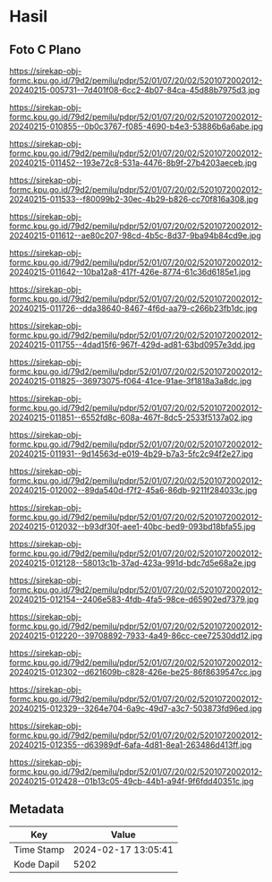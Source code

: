 # Hasil

## Foto C Plano

https://sirekap-obj-formc.kpu.go.id/79d2/pemilu/pdpr/52/01/07/20/02/5201072002012-20240215-005731--7d401f08-6cc2-4b07-84ca-45d88b7975d3.jpg

https://sirekap-obj-formc.kpu.go.id/79d2/pemilu/pdpr/52/01/07/20/02/5201072002012-20240215-010855--0b0c3767-f085-4690-b4e3-53886b6a6abe.jpg

https://sirekap-obj-formc.kpu.go.id/79d2/pemilu/pdpr/52/01/07/20/02/5201072002012-20240215-011452--193e72c8-531a-4476-8b9f-27b4203aeceb.jpg

https://sirekap-obj-formc.kpu.go.id/79d2/pemilu/pdpr/52/01/07/20/02/5201072002012-20240215-011533--f80099b2-30ec-4b29-b826-cc70f816a308.jpg

https://sirekap-obj-formc.kpu.go.id/79d2/pemilu/pdpr/52/01/07/20/02/5201072002012-20240215-011612--ae80c207-98cd-4b5c-8d37-9ba94b84cd9e.jpg

https://sirekap-obj-formc.kpu.go.id/79d2/pemilu/pdpr/52/01/07/20/02/5201072002012-20240215-011642--10ba12a8-417f-426e-8774-61c36d6185e1.jpg

https://sirekap-obj-formc.kpu.go.id/79d2/pemilu/pdpr/52/01/07/20/02/5201072002012-20240215-011726--dda38640-8467-4f6d-aa79-c266b23fb1dc.jpg

https://sirekap-obj-formc.kpu.go.id/79d2/pemilu/pdpr/52/01/07/20/02/5201072002012-20240215-011755--4dad15f6-967f-429d-ad81-63bd0957e3dd.jpg

https://sirekap-obj-formc.kpu.go.id/79d2/pemilu/pdpr/52/01/07/20/02/5201072002012-20240215-011825--36973075-f064-41ce-91ae-3f1818a3a8dc.jpg

https://sirekap-obj-formc.kpu.go.id/79d2/pemilu/pdpr/52/01/07/20/02/5201072002012-20240215-011851--6552fd8c-608a-467f-8dc5-2533f5137a02.jpg

https://sirekap-obj-formc.kpu.go.id/79d2/pemilu/pdpr/52/01/07/20/02/5201072002012-20240215-011931--9d14563d-e019-4b29-b7a3-5fc2c94f2e27.jpg

https://sirekap-obj-formc.kpu.go.id/79d2/pemilu/pdpr/52/01/07/20/02/5201072002012-20240215-012002--89da540d-f7f2-45a6-86db-9211f284033c.jpg

https://sirekap-obj-formc.kpu.go.id/79d2/pemilu/pdpr/52/01/07/20/02/5201072002012-20240215-012032--b93df30f-aee1-40bc-bed9-093bd18bfa55.jpg

https://sirekap-obj-formc.kpu.go.id/79d2/pemilu/pdpr/52/01/07/20/02/5201072002012-20240215-012128--58013c1b-37ad-423a-991d-bdc7d5e68a2e.jpg

https://sirekap-obj-formc.kpu.go.id/79d2/pemilu/pdpr/52/01/07/20/02/5201072002012-20240215-012154--2406e583-4fdb-4fa5-98ce-d65902ed7379.jpg

https://sirekap-obj-formc.kpu.go.id/79d2/pemilu/pdpr/52/01/07/20/02/5201072002012-20240215-012220--39708892-7933-4a49-86cc-cee72530dd12.jpg

https://sirekap-obj-formc.kpu.go.id/79d2/pemilu/pdpr/52/01/07/20/02/5201072002012-20240215-012302--d621609b-c828-426e-be25-86f8639547cc.jpg

https://sirekap-obj-formc.kpu.go.id/79d2/pemilu/pdpr/52/01/07/20/02/5201072002012-20240215-012329--3264e704-6a9c-49d7-a3c7-503873fd96ed.jpg

https://sirekap-obj-formc.kpu.go.id/79d2/pemilu/pdpr/52/01/07/20/02/5201072002012-20240215-012355--d63989df-6afa-4d81-8ea1-263486d413ff.jpg

https://sirekap-obj-formc.kpu.go.id/79d2/pemilu/pdpr/52/01/07/20/02/5201072002012-20240215-012428--01b13c05-49cb-44b1-a94f-9f6fdd40351c.jpg


## Metadata

| Key        | Value               |
| ---------- | ------------------- |
| Time Stamp | 2024-02-17 13:05:41 |
| Kode Dapil | 5202                |




